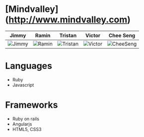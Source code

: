 # [Mindvalley] (http://www.mindvalley.com)

| Jimmy | Ramin | Tristan | Victor | Chee Seng |
|---|---|---|---|---|
|![Jimmy](https://avatars1.githubusercontent.com/u/377774?v=3&s=460)|![Ramin](https://avatars1.githubusercontent.com/u/1049480?v=3&s=460)|![Tristan](https://avatars0.githubusercontent.com/u/185592?v=3&s=460)|![Victor](https://avatars2.githubusercontent.com/u/949409?v=3&s=460)|![CheeSeng](https://avatars2.githubusercontent.com/u/3610879?v=3&s=460)|

Languages
===================
- Ruby
- Javascript

Frameworks
===================
- Ruby on rails
- Angularjs
- HTML5, CSS3
